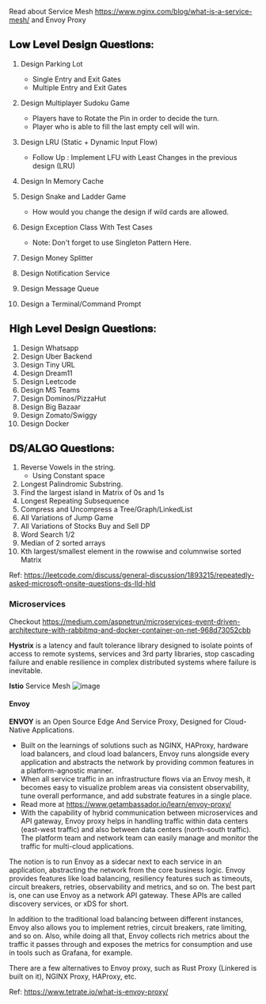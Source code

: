Read about Service Mesh https://www.nginx.com/blog/what-is-a-service-mesh/ and Envoy Proxy

## 𝐋𝐨𝐰 𝐋𝐞𝐯𝐞𝐥 𝐃𝐞𝐬𝐢𝐠𝐧 𝐐𝐮𝐞𝐬𝐭𝐢𝐨𝐧𝐬:
1. Design Parking Lot
    * Single Entry and Exit Gates
    * Multiple Entry and Exit Gates

2. Design Multiplayer Sudoku Game
    * Players have to Rotate the Pin in order to decide the turn.
    * Player who is able to fill the last empty cell will win.
3. Design LRU (Static + Dynamic Input Flow)
    * Follow Up : Implement LFU with Least Changes in the previous design (LRU)
4. Design In Memory Cache
5. Design Snake and Ladder Game
    * How would you change the design if wild cards are allowed.
6. Design Exception Class With Test Cases
    * Note: Don't forget to use Singleton Pattern Here.
7. Design Money Splitter
8. Design Notification Service
9. Design Message Queue
10. Design a Terminal/Command Prompt

## 𝐇𝐢𝐠𝐡 𝐋𝐞𝐯𝐞𝐥 𝐃𝐞𝐬𝐢𝐠𝐧 𝐐𝐮𝐞𝐬𝐭𝐢𝐨𝐧𝐬:
1. Design Whatsapp
2. Design Uber Backend
3. Design Tiny URL
4. Design Dream11
5. Design Leetcode
6. Design MS Teams
7. Design Dominos/PizzaHut
8. Design Big Bazaar
9. Design Zomato/Swiggy
10. Design Docker

## 𝐃𝐒/𝐀𝐋𝐆𝐎 𝐐𝐮𝐞𝐬𝐭𝐢𝐨𝐧𝐬:
1. Reverse Vowels in the string.
    * Using Constant space
2. Longest Palindromic Substring.
3. Find the largest island in Matrix of 0s and 1s
4. Longest Repeating Subsequence
5. Compress and Uncompress a Tree/Graph/LinkedList
6. All Variations of Jump Game
7. All Variations of Stocks Buy and Sell DP
8. Word Search 1/2
9. Median of 2 sorted arrays
10. Kth largest/smallest element in the rowwise and columnwise sorted Matrix

Ref: https://leetcode.com/discuss/general-discussion/1893215/repeatedly-asked-microsoft-onsite-questions-ds-lld-hld


### Microservices

Checkout https://medium.com/aspnetrun/microservices-event-driven-architecture-with-rabbitmq-and-docker-container-on-net-968d73052cbb

**Hystrix** is a latency and fault tolerance library designed to isolate points of access to remote systems, services and 3rd party libraries, stop cascading failure and enable resilience in complex distributed systems where failure is inevitable.

**Istio** Service Mesh
![image](https://user-images.githubusercontent.com/19663316/169865776-7a5ec52e-6488-4f2a-a939-a0f35ac0edfa.png)

#### Envoy
**ENVOY** is an Open Source Edge And Service Proxy, Designed for Cloud-Native Applications. 
* Built on the learnings of solutions such as NGINX, HAProxy, hardware load balancers, and cloud load balancers, Envoy runs alongside every application and abstracts the network by providing common features in a platform-agnostic manner. 
* When all service traffic in an infrastructure flows via an Envoy mesh, it becomes easy to visualize problem areas via consistent observability, tune overall performance, and add substrate features in a single place.
* Read more at https://www.getambassador.io/learn/envoy-proxy/
* With the capability of hybrid communication between microservices and API gateway, Envoy proxy helps in handling traffic within data centers (east-west traffic) and also between data centers (north-south traffic). The platform team and network team can easily manage and monitor the traffic for multi-cloud applications.

The notion is to run Envoy as a sidecar next to each service in an application, abstracting the network from the core business logic. Envoy provides features like load balancing, resiliency features such as timeouts, circuit breakers, retries, observability and metrics, and so on. The best part is, one can use Envoy as a network API gateway. These APIs are called discovery services, or xDS for short. 

In addition to the traditional load balancing between different instances, Envoy also allows you to implement retries, circuit breakers, rate limiting, and so on. Also, while doing all that, Envoy collects rich metrics about the traffic it passes through and exposes the metrics for consumption and use in tools such as Grafana, for example.

There are a few alternatives to Envoy proxy, such as Rust Proxy (Linkered is built on it), NGINX Proxy, HAProxy, etc. 

Ref: https://www.tetrate.io/what-is-envoy-proxy/
